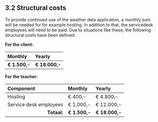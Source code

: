 ## 3.2 Structural costs

To provide continued use of the weather data application, a monthly sum will be needed for for example hosting. In addition to that, the servicedesk employees will need to be paid. Due to situations like these, the following structural costs have been defined:

__For the client:__  

| Monthly       | Yearly         |
| :---          | :---           |
| __€ 1.500,-__ | __€ 18.000,-__ |


__For the teacher:__

| Component                                       | Monthly       | Yearly         |
| :---                                            | :---          | :---           |
| Hosting                                         | € 400,-       | € 4.800,-      |
| Service desk employees                          | € 1.000,-     | € 12.000,-     |
| <div style="text-align:right">__Totaal:__</div> | __€ 1.500,-__ | __€ 18.000,-__ |

